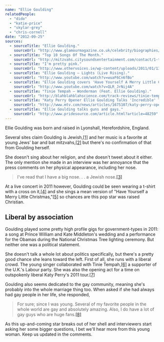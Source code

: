 ```yaml
---
name: "Ellie Goulding"
relatedPeople:
  - "dido"
  - "katie-price"
  - "skylar-grey"
  - "chris-cornell"
date: "2012-09-25"
sources:
  - sourceTitle: "Ellie Goulding."
    sourceUrl: "http://www.glamourmagazine.co.uk/celebrity/biographies/ellie-goulding"
  - sourceTitle: "Top 10 Songs Of The Month."
    sourceUrl: "http://mitzvahs.citysoundsentertainment.com/contact/1-top-10-songs-of-the-month"
  - sourceTitle: "I'm pretty pink."
    sourceUrl: "http://www.othervoices.ie/wp-content/uploads/2011/01/13-March-Irish-Daily-Mail.pdf"
  - sourceTitle: "Ellie Goulding – Lights (Live Rising)."
    sourceUrl: "http://www.youtube.com/watch?v=wuaF6Cn6fBo"
  - sourceTitle: "Ellie Goulding covers 'Have Yourself A Merry Little Christmas.'"
    sourceUrl: "http://www.youtube.com/watch?v=QLR_JrNij4A"
  - sourceTitle: "Tinie Tempah – Wonderman (Feat. Ellie Goulding)."
    sourceUrl: "http://blahblahblahscience.com/track-reviews/tinie-tempah-wonderman-feat-ellie-goulding"
  - sourceTitle: "Katy Perry Opener Ellie Goulding Talks 'Incredible' Tour."
    sourceUrl: "http://www.mtv.com/news/articles/1675107/katy-perry-opening-act-ellie-goulding.jhtml"
  - sourceTitle: "Ellie Goulding talks guns and gays."
    sourceUrl: "http://www.pridesource.com/article.html?article=48259"
---
```


Ellie Goulding was born and raised in Lyonshall, Herefordshire, England.

Several sites claim Goulding is Jewish,<a class="source-citation" href="http://www.glamourmagazine.co.uk/celebrity/biographies/ellie-goulding" title="Ellie Goulding.">[1]</a> and her music is a favorite at young Jews' bar and bat mitzvahs,<a class="source-citation" href="http://mitzvahs.citysoundsentertainment.com/contact/1-top-10-songs-of-the-month" title="Top 10 Songs Of The Month.">[2]</a> but there's no confirmation of that from Goulding herself.

She doesn't sing about her religion, and she doesn't tweet about it either. The only mention she made in an interview was her annoyance that the press comments on her physical appearance, including her nose.

>I've read that I have a big nose. . . a Jewish nose.<a class="source-citation" href="http://www.othervoices.ie/wp-content/uploads/2011/01/13-March-Irish-Daily-Mail.pdf" title="I&apos;m pretty pink.">[3]</a>

At a live concert in 2011 however, Goulding could be seen wearing a t-shirt with a cross on it,<a class="source-citation" href="http://www.youtube.com/watch?v=wuaF6Cn6fBo" title="Ellie Goulding – Lights (Live Rising).">[4]</a> and she sings a mean version of "Have Yourself a Merry Little Christmas,"<a class="source-citation" href="http://www.youtube.com/watch?v=QLR_JrNij4A" title="Ellie Goulding covers &apos;Have Yourself A Merry Little Christmas.&apos;">[5]</a> so chances are this pop star was raised Christian.


## Liberal by association

Goulding played some pretty high profile gigs for government-types in 2011: a song at Prince William and Kate Middleton's wedding and a performance for the Obamas during the National Christmas Tree lighting ceremony. But neither one was a political statement.

She doesn't talk a whole lot about politics specifically, but there's a pretty good chance she leans toward the left. First of all, she runs with a liberal crowd. The young singer collaborated with Tinie Tempah,<a class="source-citation" href="http://blahblahblahscience.com/track-reviews/tinie-tempah-wonderman-feat-ellie-goulding" title="Tinie Tempah – Wonderman (Feat. Ellie Goulding).">[6]</a> a supporter of the U.K.'s Labour party. She was also the opening act for a time on outspokenly liberal Katy Perry's 2011 tour.<a class="source-citation" href="http://www.mtv.com/news/articles/1675107/katy-perry-opening-act-ellie-goulding.jhtml" title="Katy Perry Opener Ellie Goulding Talks &apos;Incredible&apos; Tour.">[7]</a>

Goulding also seems dedicated to the gay community, meaning she's probably into the whole marriage thing too. When asked if she had always had gay people in her life, she responded,

>For sure; since I was young. Several of my favorite people in the whole world are gay and absolutely amazing. Also, I do have a lot of gay guys who are huge fans.<a class="source-citation" href="http://www.pridesource.com/article.html?article=48259" title="Ellie Goulding talks guns and gays.">[8]</a>

As this up-and-coming star breaks out of her shell and interviewers start asking her some bigger questions, I bet we'll hear more from this young woman. Keep us updated in the comments.